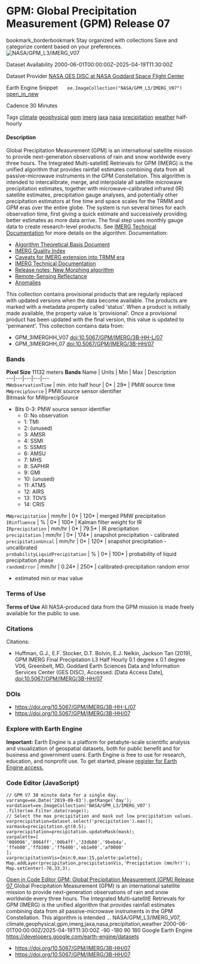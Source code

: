  
#  GPM: Global Precipitation Measurement (GPM) Release 07 
bookmark_borderbookmark Stay organized with collections  Save and categorize content based on your preferences. 
![NASA/GPM_L3/IMERG_V07](https://developers.google.com/earth-engine/datasets/images/NASA/NASA_GPM_L3_IMERG_V07_sample.png) 

Dataset Availability
    2000-06-01T00:00:00Z–2025-04-19T11:30:00Z 

Dataset Provider
     [ NASA GES DISC at NASA Goddard Space Flight Center ](https://doi.org/10.5067/GPM/IMERG/3B-HH/07) 

Earth Engine Snippet
     `    ee.ImageCollection("NASA/GPM_L3/IMERG_V07")   ` [ open_in_new ](https://code.earthengine.google.com/?scriptPath=Examples:Datasets/NASA/NASA_GPM_L3_IMERG_V07) 

Cadence
    30 Minutes 

Tags
     [climate](https://developers.google.com/earth-engine/datasets/tags/climate) [geophysical](https://developers.google.com/earth-engine/datasets/tags/geophysical) [gpm](https://developers.google.com/earth-engine/datasets/tags/gpm) [imerg](https://developers.google.com/earth-engine/datasets/tags/imerg) [jaxa](https://developers.google.com/earth-engine/datasets/tags/jaxa) [nasa](https://developers.google.com/earth-engine/datasets/tags/nasa) [precipitation](https://developers.google.com/earth-engine/datasets/tags/precipitation) [weather](https://developers.google.com/earth-engine/datasets/tags/weather)
half-hourly
#### Description
Global Precipitation Measurement (GPM) is an international satellite mission to provide next-generation observations of rain and snow worldwide every three hours. The Integrated Multi-satellitE Retrievals for GPM (IMERG) is the unified algorithm that provides rainfall estimates combining data from all passive-microwave instruments in the GPM Constellation.
This algorithm is intended to intercalibrate, merge, and interpolate all satellite microwave precipitation estimates, together with microwave-calibrated infrared (IR) satellite estimates, precipitation gauge analyses, and potentially other precipitation estimators at fine time and space scales for the TRMM and GPM eras over the entire globe. The system is run several times for each observation time, first giving a quick estimate and successively providing better estimates as more data arrive. The final step uses monthly gauge data to create research-level products. See [IMERG Technical Documentation](https://pmm.nasa.gov/sites/default/files/document_files/IMERG_doc.pdf) for more details on the algorithm.
Documentation:
  * [Algorithm Theoretical Basis Document](https://arthurhou.pps.eosdis.nasa.gov/Documents/IMERG_V07_ATBD_final.pdf)
  * [IMERG Quality Index](https://docserver.gesdisc.eosdis.nasa.gov/public/project/GPM/IMERGV06_QI.pdf)
  * [Caveats for IMERG extension into TRMM era](https://docserver.gesdisc.eosdis.nasa.gov/public/project/GPM/IMERGV06_TRMMera-caveats.pdf)
  * [IMERG Technical Documentation](https://arthurhou.pps.eosdis.nasa.gov/Documents/IMERG_TechnicalDocumentation_final.pdf)
  * [Release notes; New Morphing algorithm](https://gpm.nasa.gov/resources/documents/imerg-v07-release-notes)
  * [Remote-Sensing Reflectance](https://gpm1.gesdisc.eosdis.nasa.gov/data/GPM_L3/doc/README.GPM.pdf)
  * [Anomalies](https://gpmweb2https.pps.eosdis.nasa.gov/tsdis/AB/docs/gpm_anomalous.html)


This collection contains provisional products that are regularly replaced with updated versions when the data become available. The products are marked with a metadata property called 'status'. When a product is initially made available, the property value is 'provisional'. Once a provisional product has been updated with the final version, this value is updated to 'permanent'.
This collection contains data from:
  * GPM_3IMERGHH_V07 [doi:10.5067/GPM/IMERG/3B-HH-L/07](https://doi.org/10.5067/GPM/IMERG/3B-HH-L/07)
  * GPM_3IMERGHH_07 [doi:10.5067/GPM/IMERG/3B-HH/07](https://doi.org/10.5067/GPM/IMERG/3B-HH/07)


### Bands
**Pixel Size** 11132 meters 
**Bands**
Name | Units | Min | Max | Description  
---|---|---|---|---  
`MWobservationTime` | min. into half hour |  0*  |  29*  | PMW source time  
`MWprecipSource` | PMW source sensor identifier  
Bitmask for MWprecipSource
  * Bits 0-3: PMW source sensor identifier 
    * 0: No observation
    * 1: TMI
    * 2: (unused)
    * 3: AMSR
    * 4: SSMI
    * 5: SSMIS
    * 6: AMSU
    * 7: MHS
    * 8: SAPHIR
    * 9: GMI
    * 10: (unused)
    * 11: ATMS
    * 12: AIRS
    * 13: TOVS
    * 14: CRIS

  
`MWprecipitation` | mm/hr |  0*  |  120*  | merged PMW precipitation  
`IRinfluence` | % |  0*  |  100*  | Kalman filter weight for IR  
`IRprecipitation` | mm/hr |  0*  |  79.5*  | IR precipitation  
`precipitation` | mm/hr |  0*  |  174*  | snapshot precipitation - calibrated  
`precipitationUncal` | mm/hr |  0*  |  120*  | snapshot precipitation - uncalibrated  
`probabilityLiquidPrecipitation` | % |  0*  |  100*  | probability of liquid precipitation phase  
`randomError` | mm/hr |  0.24*  |  250*  | calibrated-precipitation random error  
* estimated min or max value 
### Terms of Use
**Terms of Use**
All NASA-produced data from the GPM mission is made freely available for the public to use.
### Citations
Citations:
  * Huffman, G.J., E.F. Stocker, D.T. Bolvin, E.J. Nelkin, Jackson Tan (2019), GPM IMERG Final Precipitation L3 Half Hourly 0.1 degree x 0.1 degree V06, Greenbelt, MD, Goddard Earth Sciences Data and Information Services Center (GES DISC), Accessed: [Data Access Date], [doi:10.5067/GPM/IMERG/3B-HH/07](https://doi.org/10.5067/GPM/IMERG/3B-HH/07)


### DOIs
  * [ https://doi.org/10.5067/GPM/IMERG/3B-HH-L/07 ](https://doi.org/10.5067/GPM/IMERG/3B-HH-L/07)
  * [ https://doi.org/10.5067/GPM/IMERG/3B-HH/07 ](https://doi.org/10.5067/GPM/IMERG/3B-HH/07)


### Explore with Earth Engine
**Important:** Earth Engine is a platform for petabyte-scale scientific analysis and visualization of geospatial datasets, both for public benefit and for business and government users. Earth Engine is free to use for research, education, and nonprofit use. To get started, please [register for Earth Engine access.](https://console.cloud.google.com/earth-engine)
### Code Editor (JavaScript)
```
// GPM V7 30 minute data for a single day.
varrange=ee.Date('2019-09-03').getRange('day');
vardataset=ee.ImageCollection('NASA/GPM_L3/IMERG_V07')
.filter(ee.Filter.date(range));
// Select the max precipitation and mask out low precipitation values.
varprecipitation=dataset.select('precipitation').max();
varmask=precipitation.gt(0.5);
varprecipitation=precipitation.updateMask(mask);
varpalette=[
'000096','0064ff','00b4ff','33db80','9beb4a',
'ffeb00','ffb300','ff6400','eb1e00','af0000'
];
varprecipitationVis={min:0,max:15,palette:palette};
Map.addLayer(precipitation,precipitationVis,'Precipitation (mm/hr)');
Map.setCenter(-76,33,3);
```
[ Open in Code Editor ](https://code.earthengine.google.com/?scriptPath=Examples:Datasets/NASA/NASA_GPM_L3_IMERG_V07)
[ GPM: Global Precipitation Measurement (GPM) Release 07 ](https://developers.google.com/earth-engine/datasets/catalog/NASA_GPM_L3_IMERG_V07)
Global Precipitation Measurement (GPM) is an international satellite mission to provide next-generation observations of rain and snow worldwide every three hours. The Integrated Multi-satellitE Retrievals for GPM (IMERG) is the unified algorithm that provides rainfall estimates combining data from all passive-microwave instruments in the GPM Constellation. This algorithm is intended …
NASA/GPM_L3/IMERG_V07, climate,geophysical,gpm,imerg,jaxa,nasa,precipitation,weather 
2000-06-01T00:00:00Z/2025-04-19T11:30:00Z
-90 -180 90 180 
Google Earth Engine
https://developers.google.com/earth-engine/datasets
  * [ https://doi.org/10.5067/GPM/IMERG/3B-HH/07 ](https://doi.org/https://doi.org/10.5067/GPM/IMERG/3B-HH/07)
  * [ https://doi.org/10.5067/GPM/IMERG/3B-HH/07 ](https://doi.org/https://developers.google.com/earth-engine/datasets/catalog/NASA_GPM_L3_IMERG_V07)


